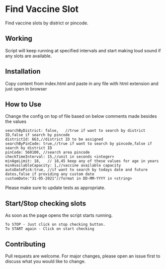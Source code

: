 # Find Vaccine Slot

Find vaccine slots by district or pincode.

## Working
Script will keep running at specified intervals and start making loud sound if any slots are available.

## Installation

Copy content from index.html and paste in any file with html extension and just open in browser


## How to Use 

Change the config on top of file based on below comments made besides the values

```
searchByDistrict: false,   //true if want to search by district ID,false if search by pincode
districtId: 663,//district ID to be assigned
searchByPinCode: true,//true if want to search by pincode,false if search by district ID
pinCode: 560100, //search area pincode
checkTimeInterval: 15,//unit in seconds <integer>
minAgeLimit: 18,   // 18,45 keep any of these values for age in years
minAvailableCapacity: 1,//vaccine available capacity
autoDatePick:true, //if want to search by todays date and future dates,false if providing any custom date
customDate:"31-05-2021"//format in DD-MM-YYYY in <string>
```

Please make sure to update tests as appropriate.

## Start/Stop checking slots
As soon as the page opens the script starts running.

```
To STOP - Just click on stop checking button.
To START again - Click on start checking
```

## Contributing
Pull requests are welcome. For major changes, please open an issue first to discuss what you would like to change.